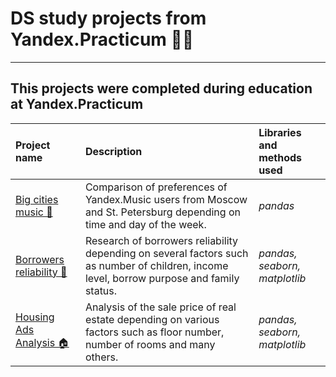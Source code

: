 # DS study projects from Yandex.Practicum 👨‍🎓

---

## This projects were completed during education at Yandex.Practicum

| Project name | Description | Libraries and methods used | 
| :---------------------- | :---------------------- | :---------------------- |
| [Big cities music 🎸](01_big_cities_music) | Comparison of preferences of Yandex.Music users from Moscow and St. Petersburg depending on time and day of the week. | *pandas* |
|[Borrowers reliability 🏦](02_borrowers_reliability) | Research of borrowers reliability depending on several factors such as number of children, income level, borrow purpose and family status. | *pandas, seaborn, matplotlib* |
|[Housing Ads Analysis 🏠](03_housing_ads_analysis)| Analysis of the sale price of real estate depending on various factors such as floor number, number of rooms and many others. | *pandas, seaborn, matplotlib* |
